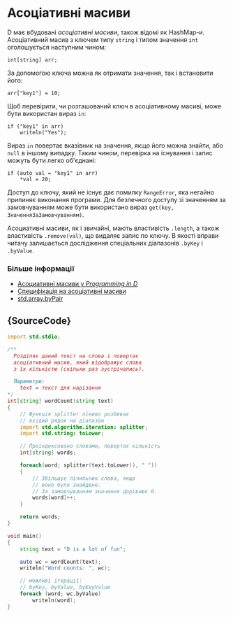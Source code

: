 # Асоціативні масиви

D має вбудованi *асоціативні масиви*, також відомi як HashMap-и.
Асоціативний масив з ключем типу `string` і типом значення
`int` оголошується наступним чином:

    int[string] arr;

За допомогою ключа можна як отримати значення, так i встановити його:

    arr["key1"] = 10;

Щоб перевірити, чи розташований ключ в асоціативному масиві, може
бути використан вираз `in`:

    if ("key1" in arr)
        writeln("Yes");

Вираз `in` повертає вказівник на значення, якщо його можна знайти,
або `null` в іншому випадку. Таким чином, перевірка на існування
і запис можуть бути легко об'єднані:

    if (auto val = "key1" in arr)
        *val = 20;

Доступ до ключу, який не існує дає помилку `RangeError`, яка негайно
припиняє виконання програми. Для безпечного доступу зі значенням за
замовчуванням може бути використано вираз `get(key, ЗначенняЗаЗамовчуванням)`.

Асоциативнi масиви, як i звичайнi, мають властивість `.length`, а також
властивicть `.remove(val)`, що видаляє запис по ключу. В якості вправи
читачу залишається дослідження спеціальних діапазонів `.byKey`
і `.byValue`.

### Бiльше інформації

- [Асоциативнi масиви у _Programming in D_](http://ddili.org/ders/d.en/aa.html)
- [Специфiкацiя на асоціативнi масиви](https://dlang.org/spec/hash-map.html)
- [std.array.byPair](http://dlang.org/phobos/std_array.html#.byPair)

## {SourceCode}

```d
import std.stdio;

/**
  Розділяє даний текст на слова і повертає
  асоціативний масив, який відображує слова
  з їх кількістю (скільки раз зустрічались).

  Параметри:
    text = текст для нарізання
*/
int[string] wordCount(string text)
{
    // Функцiя splitter лiниво розбиває
    // вхiдий рядок на дiaпазон
    import std.algorithm.iteration: splitter;
    import std.string: toLower;

    // Проiндексовано словами, повертає кількість
    int[string] words;

    foreach(word; splitter(text.toLower(), " "))
    {
        // Збільшує лiчильник слова, якщо
        // воно було знайдене.
        // За замовчуванням значення дорiвнює 0.
        words[word]++;
    }

    return words;
}

void main()
{
    string text = "D is a lot of fun";

    auto wc = wordCount(text);
    writeln("Word counts: ", wc);

    // можливi ітерації:
    // byKey, byValue, byKeyValue
    foreach (word; wc.byValue)
        writeln(word);
}
```
